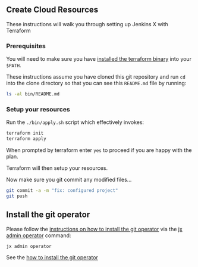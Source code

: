 ## Create Cloud Resources

These instructions will walk you through setting up Jenkins X with Terraform

### Prerequisites

You will need to make sure you have [installed the terraform binary](https://learn.hashicorp.com/tutorials/terraform/install-cli) into your `$PATH`.

These instructions assume you have cloned this git repository and run `cd` into the clone directory so that you can see this `README.md` file by running:

```bash 
ls -al bin/README.md
```

### Setup your resources

Run the `./bin/apply.sh` script which effectively invokes:

```bash 
terraform init
terraform apply
```

When prompted by terraform enter `yes` to proceed if you are happy with the plan.

Terraform will then setup your resources. 

Now make sure you git commit any modified files...

```bash 
git commit -a -m "fix: configured project"
git push
```


## Install the git operator

Please follow the [instructions on how to install the git operator](https://jenkins-x.io/docs/v3/guides/operator/) via the [jx admin operator](https://github.com/jenkins-x/jx-admin/blob/master/docs/cmd/jx-admin_operator.md) command:

```bash
jx admin operator
```

See the [how to install the git operator](https://jenkins-x.io/docs/v3/guides/operator/) 
